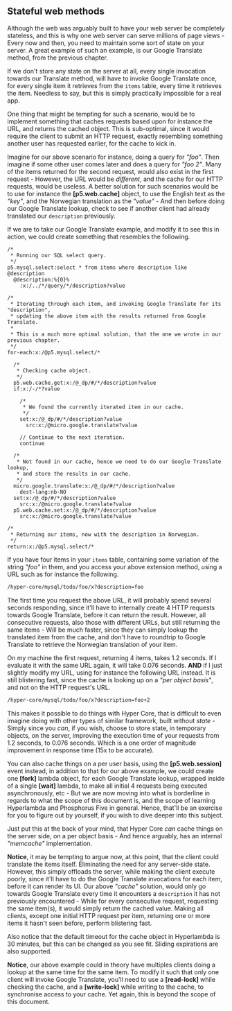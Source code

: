 ## Stateful web methods

Although the web was arguably built to have your web server be completely stateless, and this is why one
web server can serve millions of page views - Every now and then, you need to maintain some sort of state
on your server. A great example of such an example, is our Google Translate method, from the previous chapter.

If we don't store any state on the server at all, every single invocation towards our Translate method,
will have to invoke Google Translate once, for every single item it retrieves from the `items` table,
every time it retrieves the item. Needless to say, but this is simply practically impossible for a real app.

One thing that might be tempting for such a scenario, would be to implement something that caches requests
based upon for instance the URL, and returns the cached object. This is sub-optimal, since it
would require the client to submit an HTTP request, exactly resembling something another user has
requested earlier, for the cache to kick in.

Imagine for our above scenario for instance, doing a query for _"foo"_. Then imagine if some other user
comes later and does a query for _"foo 2"_. Many of the items returned for the second request, would
also exist in the first request - However, the URL would be *different*, and the cache for our
HTTP requests, would be useless. A better solution for such scenarios would be to use for instance the
**[p5.web.cache]** object, to use the English text as the _"key"_, and the Norwegian translation
as the _"value"_ - And then before doing our Google Translate lookup, check to see if another
client had already translated our `description` previously.

If we are to take our Google Translate example, and modify it to see this in action, we could create
something that resembles the following.

```hyperlambda
/*
 * Running our SQL select query.
 */
p5.mysql.select:select * from items where description like @description
  @description:%{0}%
    :x:/../*/query/*/description?value

/*
 * Iterating through each item, and invoking Google Translate for its "description",
 * updating the above item with the results returned from Google Translate.
 *
 * This is a much more optimal solution, that the one we wrote in our previous chapter.
 */
for-each:x:/@p5.mysql.select/*

  /*
   * Checking cache object.
   */
  p5.web.cache.get:x:/@_dp/#/*/description?value
  if:x:/-/*?value

    /*
     * We found the currently iterated item in our cache.
     */
    set:x:/@_dp/#/*/description?value
      src:x:/@micro.google.translate?value

    // Continue to the next iteration.
    continue

  /*
   * Not found in our cache, hence we need to do our Google Translate lookup,
   * and store the results in our cache.
   */
  micro.google.translate:x:/@_dp/#/*/description?value
    dest-lang:nb-NO
  set:x:/@_dp/#/*/description?value
    src:x:/@micro.google.translate?value
  p5.web.cache.set:x:/@_dp/#/*/description?value
    src:x:/@micro.google.translate?value

/*
 * Returning our items, now with the description in Norwegian.
 */
return:x:/@p5.mysql.select/*
```

If you have four items in your `items` table, containing some variation of the string _"foo"_ in them,
and you access your above extension method, using a URL such as for instance the following.

```markdown
/hyper-core/mysql/todo/foo/x?description=foo
```

The first time you request the above URL, it will probably spend several seconds responding, since it'll
have to internally create 4 HTTP requests towards Google Translate, before it can return the result.
However, all consecutive requests, also those with different URLs, but still returning the
same items - Will be much faster, since they can simply lookup the translated item from the cache,
and don't have to roundtrip to Google Translate to retrieve the Norwegian translation of your item.

On my machine the first request, returning 4 items, takes 1.2 seconds. If I evaluate it with the same
URL again, it will take 0.076 seconds. **AND** if I just slightly modify my URL, using for instance
the following URL instead. It is still blistering fast, since the cache is looking up on a _"per object basis"_,
and not on the HTTP request's URL.

```markdown
/hyper-core/mysql/todo/foo/x?description=foo+2
```

This makes it possible to do things with Hyper Core, that is difficult to even imagine doing with
other types of similar framework, built without *state* - Simply since you _can_, if you wish,
choose to store state, in temporary objects, on the server, improving the execution time of your
requests from 1.2 seconds, to 0.076 seconds. Which is a one order of magnitude improvement in
response time (15x to be accurate).

You can also cache things on a per user basis, using the **[p5.web.session]** event instead, in addition
to that for our above example, we could create one **[fork]** lambda object, for each Google Translate
lookup, wrapped inside of a single **[wait]** lambda, to make all initial 4 requests being executed
asynchronously, etc - But we are now moving into what is borderline in regards to what the scope
of this document is, and the scope of learning Hyperlambda and Phosphorus Five in general. Hence,
that'll be an exercise for you to figure out by yourself, if you wish to dive deeper into this subject.

Just put this at the back of your mind, that Hyper Core *can* cache things on the server side, on a per
object basis - And hence arguably, has an internal _"memcache"_ implementation.

**Notice**, it may be tempting to argue now, at this point, that the client could translate the
items itself. Eliminating the need for any server-side state. However, this simply offloads the server,
while making the client execute poorly, since it'll have to do the Google Translate invocations for
each item, before it can render its UI. Our above _"cache"_ solution, would only go towards Google Translate
every time it encounters a `description` it has not previously encountered - While for every consecutive
request, requesting the same item(s), it would simply return the cached value. Making all clients,
except one initial HTTP request per item, returning one or more items it hasn't seen before,
perform blistering fast.

Also notice that the default timeout for the cache object in Hyperlambda is 30 minutes, but this
can be changed as you see fit. Sliding expirations are also supported.

**Notice**, our above example could in theory have multiples clients doing a lookup at the same time
for the same item. To modify it such that only one client will invoke Google Translate, you'll need
to use a **[read-lock]** while checking the cache, and a **[write-lock]** while writing to the cache,
to synchronise access to your cache. Yet again, this is beyond the scope of this document.
